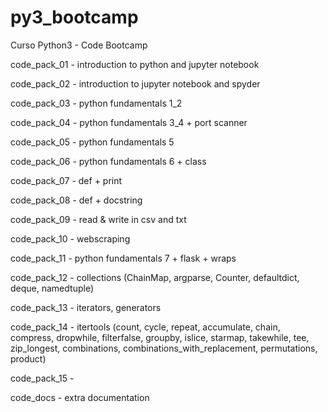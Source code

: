 # py3_bootcamp
Curso Python3 - Code Bootcamp

code_pack_01 - introduction to python and jupyter notebook

code_pack_02 - introduction to jupyter notebook and spyder

code_pack_03 - python fundamentals 1_2

code_pack_04 - python fundamentals 3_4 + port scanner

code_pack_05 - python fundamentals 5

code_pack_06 - python fundamentals 6 + class

code_pack_07 - def + print

code_pack_08 - def + docstring

code_pack_09 - read & write in csv and txt

code_pack_10 - webscraping

code_pack_11 - python fundamentals 7 + flask + wraps

code_pack_12 - collections (ChainMap, argparse, Counter, defaultdict, deque, namedtuple)

code_pack_13 - iterators, generators

code_pack_14 - itertools (count, cycle, repeat, accumulate, chain, compress, dropwhile, filterfalse, groupby, islice, starmap, takewhile, tee, zip_longest, combinations, combinations_with_replacement, permutations, product)

code_pack_15 - 

code_docs - extra documentation